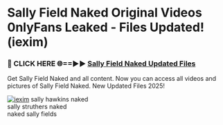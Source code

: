 # Sally Field Naked Original Videos 0nlyFans Leaked - Files Updated! (iexim)

<h3>🔴 CLICK HERE 🌐==►► <a href="https://tinyurl.com/yckcrads" rel="nofollow">Sally Field Naked Updated Files</a></h3>

Get Sally Field Naked and all content. Now you can access all videos and pictures of Sally Field Naked. New Updated Files 2025!

[![iexim](https://i.imgur.com/hpKpOFt.gif)](https://tinyurl.com/yckcrads)
sally hawkins naked<br>
sally struthers naked<br>
naked sally fields